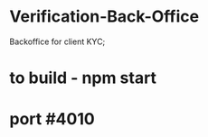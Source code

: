 # Verification-Back-Office

Backoffice for client KYC; 

</div>

# to build - npm start
# port #4010
